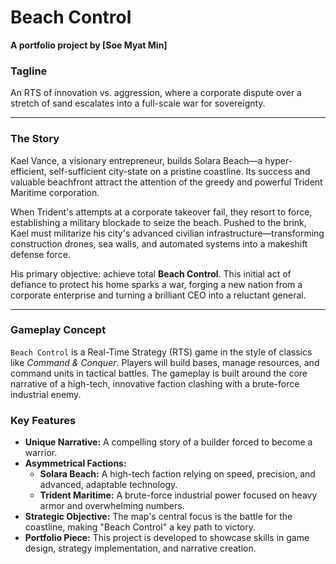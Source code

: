 # Beach Control

**A portfolio project by [Soe Myat Min]**

### Tagline

An RTS of innovation vs. aggression, where a corporate dispute over a stretch of sand escalates into a full-scale war for sovereignty.

---

### The Story

Kael Vance, a visionary entrepreneur, builds Solara Beach—a hyper-efficient, self-sufficient city-state on a pristine coastline. Its success and valuable beachfront attract the attention of the greedy and powerful Trident Maritime corporation.

When Trident's attempts at a corporate takeover fail, they resort to force, establishing a military blockade to seize the beach. Pushed to the brink, Kael must militarize his city's advanced civilian infrastructure—transforming construction drones, sea walls, and automated systems into a makeshift defense force.

His primary objective: achieve total **Beach Control**. This initial act of defiance to protect his home sparks a war, forging a new nation from a corporate enterprise and turning a brilliant CEO into a reluctant general.

---

### Gameplay Concept

`Beach Control` is a Real-Time Strategy (RTS) game in the style of classics like *Command & Conquer*. Players will build bases, manage resources, and command units in tactical battles. The gameplay is built around the core narrative of a high-tech, innovative faction clashing with a brute-force industrial enemy.

### Key Features

* **Unique Narrative:** A compelling story of a builder forced to become a warrior.
* **Asymmetrical Factions:**
    * **Solara Beach:** A high-tech faction relying on speed, precision, and advanced, adaptable technology.
    * **Trident Maritime:** A brute-force industrial power focused on heavy armor and overwhelming numbers.
* **Strategic Objective:** The map's central focus is the battle for the coastline, making "Beach Control" a key path to victory.
* **Portfolio Piece:** This project is developed to showcase skills in game design, strategy implementation, and narrative creation.
